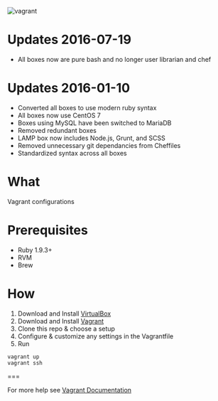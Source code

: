 ![vagrant](https://camo.githubusercontent.com/51b172d944dd3848632774f14a6c02a6feae467b/687474703a2f2f6572696b6168656964692e636f6d2f7468656d652f6661746361747a2f696d616765732f76616772616e742f6c6f676f5f76616772616e742e706e67)

Updates 2016-07-19
===
* All boxes now are pure bash and no longer user librarian and chef

Updates 2016-01-10
===
* Converted all boxes to use modern ruby syntax
* All boxes now use CentOS 7
* Boxes using MySQL have been switched to MariaDB
* Removed redundant boxes
* LAMP box now includes Node.js, Grunt, and SCSS
* Removed unnecessary  git dependancies from Cheffiles
* Standardized syntax across all boxes


What
====
Vagrant configurations

Prerequisites
===

* Ruby 1.9.3+
* RVM
* Brew

How
===
1. Download and Install [VirtualBox](http://www.virtualbox.org/)
2. Download and Install [Vagrant](http://vagrantup.com/)
3. Clone this repo & choose a setup
4. Configure & customize any settings in the Vagrantfile
5. Run

  ```shell
  vagrant up
  vagrant ssh
  ```

===

For more help see [Vagrant Documentation](https://docs.vagrantup.com/v2/)
